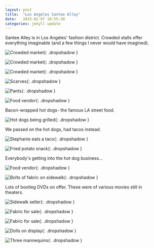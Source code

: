 ```yaml
---
layout: post
title:  "Los Angeles Santee Alley"
date:   2015-02-07 10:55:30
categories: jekyll update
---
```

Santee Alley is in Los Angeles' fashion district.  Crowded stalls offer everything imaginable (and a few things I never would have imagined).  

![Crowded market](/images/los_angeles_santee_alley/santee_alley_2.png){: .dropshadow }  

![Crowded market](/images/los_angeles_santee_alley/santee_alley_1.png){: .dropshadow }  

![Crowded market](/images/los_angeles_santee_alley/santee_alley_3.png){: .dropshadow }  

![Scarves](/images/los_angeles_santee_alley/accessories.png){: .dropshadow }  

![Pants](/images/los_angeles_santee_alley/plus_size.png){: .dropshadow }  

![Food vendor](/images/los_angeles_santee_alley/hot_dog_truck_1.png){: .dropshadow }  

Bacon-wrapped hot dogs- the famous LA street food.

![Hot dogs being grilled](/images/los_angeles_santee_alley/bacon_wrapped_hot_dog.png){: .dropshadow }  

We passed on the hot dogs, had tacos instead.

![Stephanie eats a taco](/images/los_angeles_santee_alley/lunch.png){: .dropshadow }  

![Fried potato snack](/images/los_angeles_santee_alley/potato_curls.png){: .dropshadow }  

Everybody's getting into the hot dog business...

![Food vendor](/images/los_angeles_santee_alley/hot_dog_truck_2.png){: .dropshadow }  

![Bolts of fabric on sidewalk](/images/los_angeles_santee_alley/fabric.png){: .dropshadow }  

Lots of bootleg DVDs on offer.   These were of various movies still in theaters.

![Sidewalk seller](/images/los_angeles_santee_alley/dvds_for_sale.png){: .dropshadow }  

![Fabric for sale](/images/los_angeles_santee_alley/shopping_1.png){: .dropshadow }  

![Fabric for sale](/images/los_angeles_santee_alley/shopping_2.png){: .dropshadow }  

![Dolls on display](/images/los_angeles_santee_alley/dolls.png){: .dropshadow }  

![Three mannequins](/images/los_angeles_santee_alley/three_suits.png){: .dropshadow }  

  

